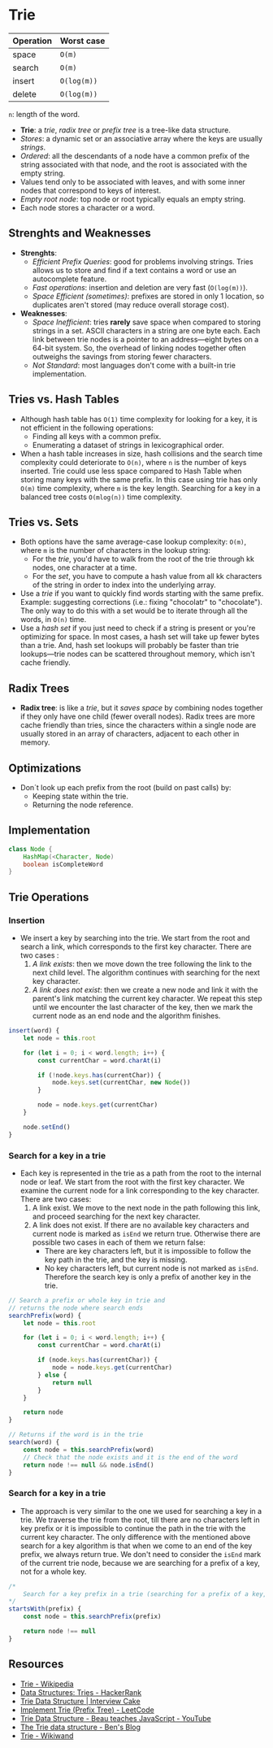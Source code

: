 # Trie

| Operation | Worst case  |
| --------- | ----------- |
| space     | `O(m)`      |
| search    | `O(m)`      |
| insert    | `O(log(m))` |
| delete    | `O(log(m))` |

`n`: length of the word.

* **Trie**: a *trie*, *radix tree* or *prefix tree* is a tree-like data
  structure.
* *Stores*: a dynamic set or an associative array where the keys
  are usually *strings*.
* *Ordered*: all the descendants of a node have a common prefix of the string associated with that node, and the root is associated with the empty string.
* Values tend only to be associated with leaves, and with some inner nodes that correspond to keys of interest.
* *Empty root node*: top node or root typically equals an empty string.
* Each node stores a character or a word.

## Strenghts and Weaknesses

* **Strenghts**:
  * *Efficient Prefix Queries*: good for problems involving strings. Tries
    allows us to store and find if a text contains a word or use an autocomplete
    feature.
  * *Fast operations*: insertion and deletion are very fast (`O(log(m))`).
  * *Space Efficient (sometimes)*: prefixes are stored in only 1 location, so duplicates
    aren't stored (may reduce overall storage cost).
* **Weaknesses**:
  * *Space Inefficient*: tries **rarely** save space when compared to storing
    strings in a set. ASCII characters in a string are one byte each. Each link between trie nodes is a pointer to an address—eight bytes on a 64-bit system. So, the overhead of linking nodes together often outweighs the savings from storing fewer characters.
  * *Not Standard*: most languages don't come with a built-in trie implementation.

## Tries vs. Hash Tables

* Although hash table has `O(1)` time complexity for looking for a key, it is not efficient in the following operations:
  * Finding all keys with a common prefix.
  * Enumerating a dataset of strings in lexicographical order.
* When a hash table increases in size, hash collisions and the search time complexity could deteriorate to `O(n)`, where `n` is the number of keys inserted. Trie could use less space compared to Hash Table when storing many keys with the same prefix. In this case using trie has only `O(m)` time complexity, where `m` is the key length. Searching for a key in a balanced tree costs `O(mlog(n))` time complexity.

## Tries vs. Sets

* Both options have the same average-case lookup complexity: `O(m)`, where `m` is the number of characters in the lookup string:
  * For the *trie*, you'd have to walk from the root of the trie through kk nodes, one character at a time.
  * For the *set*, you have to compute a hash value from all kk characters of the string in order to index into the underlying array.
* Use a *trie* if you want to quickly find words starting with the same prefix.
  Example: suggesting corrections (i.e.: fixing "chocolatr" to "chocolate"). The
  only way to do this with a set would be to iterate through all the words, in
  `O(n)` time.
* Use a *hash set* if you just need to check if a string is present or you're optimizing for space. In most cases, a hash set will take up fewer bytes than a trie. And, hash set lookups will probably be faster than trie lookups—trie nodes can be scattered throughout memory, which isn't cache friendly.

## Radix Trees

* **Radix tree**: is like a *trie*, but it *saves space* by combining nodes
  together if they only have one child (fewer overall nodes). Radix trees are more cache friendly than tries, since the characters within a single node are usually stored in an array of characters, adjacent to each other in memory.

## Optimizations

* Don´t look up each prefix from the root (build on past calls) by:
  * Keeping state within the trie.
  * Returning the node reference.

## Implementation

```java
class Node {
    HashMap(<Character, Node)
    boolean isCompleteWord
}
```

## Trie Operations

### Insertion

* We insert a key by searching into the trie. We start from the root and search a link, which corresponds to the first key character. There are two cases :
  1. *A link exists*: then we move down the tree following the link to the next child level. The algorithm continues with searching for the next key character.
  2. *A link does not exist*: then we create a new node and link it with the parent's link matching the current key character. We repeat this step until we encounter the last character of the key, then we mark the current node as an end node and the algorithm finishes.

```javascript
insert(word) {
    let node = this.root

    for (let i = 0; i < word.length; i++) {
        const currentChar = word.charAt(i)

        if (!node.keys.has(currentChar)) {
            node.keys.set(currentChar, new Node())
        }

        node = node.keys.get(currentChar)
    }

    node.setEnd()
}
```

### Search for a key in a trie

* Each key is represented in the trie as a path from the root to the internal node or leaf. We start from the root with the first key character. We examine the current node for a link corresponding to the key character. There are two cases:
  1. A link exist. We move to the next node in the path following this link, and proceed searching for the next key character.
  2. A link does not exist. If there are no available key characters and current node is marked as `isEnd` we return true. Otherwise there are possible two cases in each of them we return false:
     * There are key characters left, but it is impossible to follow the key path in the trie, and the key is missing.
     * No key characters left, but current node is not marked as `isEnd`. Therefore the search key is only a prefix of another key in the trie.

```javascript
// Search a prefix or whole key in trie and
// returns the node where search ends
searchPrefix(word) {
    let node = this.root

    for (let i = 0; i < word.length; i++) {
        const currentChar = word.charAt(i)

        if (node.keys.has(currentChar)) {
            node = node.keys.get(currentChar)
        } else {
            return null
        }
    }

    return node
}

// Returns if the word is in the trie
search(word) {
    const node = this.searchPrefix(word)
    // Check that the node exists and it is the end of the word
    return node !== null && node.isEnd()
}
```

### Search for a key in a trie

* The approach is very similar to the one we used for searching a key in a trie. We traverse the trie from the root, till there are no characters left in key prefix or it is impossible to continue the path in the trie with the current key character. The only difference with the mentioned above search for a key algorithm is that when we come to an end of the key prefix, we always return true. We don't need to consider the `isEnd` mark of the current trie node, because we are searching for a prefix of a key, not for a whole key.

```javascript
/*
    Search for a key prefix in a trie (searching for a prefix of a key, not for a whole key)
*/
startsWith(prefix) {
    const node = this.searchPrefix(prefix)

    return node !== null
}
```

## Resources

* [Trie - Wikipedia](https://en.wikipedia.org/wiki/Trie)
* [Data Structures: Tries - HackerRank](https://www.youtube.com/watch?v=zIjfhVPRZCg)
* [Trie Data Structure | Interview
  Cake](https://www.interviewcake.com/concept/java/trie)
* [Implement Trie (Prefix Tree) -
  LeetCode](https://leetcode.com/problems/implement-trie-prefix-tree/solution/)
* [Trie Data Structure - Beau teaches JavaScript -
  YouTube](https://www.youtube.com/watch?v=7XmS8McW_1U)
* [The Trie data structure - Ben's
  Blog](https://blog.benoitvallon.com/data-structures-in-javascript/the-trie-data-structure/)
* [Trie - Wikiwand](https://www.wikiwand.com/en/Trie)
